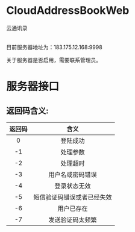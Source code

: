 # CloudAddressBookWeb
云通讯录

<br>
目前服务器地址为：183.175.12.168:9998

关于服务器是否启用，需要联系管理员。

# 服务器接口
## 返回码含义:
| 返回码        | 含义   |
| :----: | :----:  |
|  0     | 登陆成功  |
| -1     | 处理参数   |
| -2     | 处理超时   |
| -3     | 用户名或密码错误   |
| -4     | 登录状态无效   |
| -5     | 短信验证码错误或者已经失效|
| -6     | 用户已存在|
| -7     | 发送验证码太频繁|
